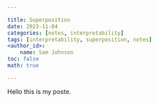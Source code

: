 ```yaml
---

title: Superposition
date: 2023-11-04
categories: [notes, interpretability]
tags: [interpretability, superposition, notes]
<author_id>:
    name: Sam Johnson
toc: false
math: true

---
```


Hello this is my poste.




